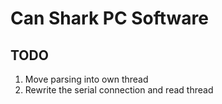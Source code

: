 # Can Shark PC Software

## TODO
1. Move parsing into own thread
2. Rewrite the serial connection and read thread